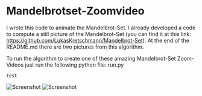# Mandelbrotset-Zoomvideo
I wrote this code to animate the Mandelbrot-Set. I already developed a code to compute a still picture of the Mandelbrot-Set (you can find it at this link: https://github.com/LukasKretschmann/Mandelbrot-Set). At the end of the README.md there are two pictures from this algorithm. 

To run the algorithm to create one of these amazing Mandelbrot-Set Zoom-Videos just run the following python file: run.py

```test```

![Screenshot](mandel2.png)
![Screenshot](mandel1.png)


